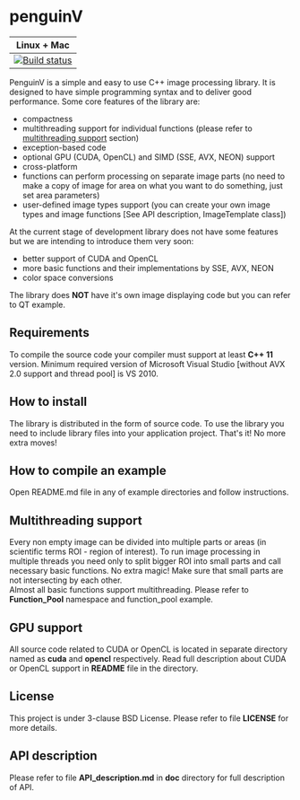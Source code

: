 penguinV
======

| **Linux + Mac** |
|-----------------|
| [![Build status](https://travis-ci.org/ihhub/penguinV.svg?branch=master)](https://travis-ci.org/ihhub/penguinV) |

PenguinV is a simple and easy to use C++ image processing library. It is designed to have simple programming syntax and to deliver good performance. Some core features of the library are:

- compactness
- multithreading support for individual functions (please refer to [multithreading support](#multithreading-support) section)
- exception-based code
- optional GPU (CUDA, OpenCL) and SIMD (SSE, AVX, NEON) support
- cross-platform
- functions can perform processing on separate image parts (no need to make a copy of image for area on what you want to do something, just set area parameters)
- user-defined image types support (you can create your own image types and image functions [See API description, ImageTemplate class])

At the current stage of development library does not have some features but we are intending to introduce them very soon:
- better support of CUDA and OpenCL
- more basic functions and their implementations by SSE, AVX, NEON
- color space conversions

The library does **NOT** have it's own image displaying code but you can refer to QT example.

Requirements
---------------------------
To compile the source code your compiler must support at least **C++ 11** version. Minimum required version of Microsoft Visual Studio [without AVX 2.0 support and thread pool] is VS 2010.

How to install
---------------------------
The library is distributed in the form of source code. To use the library you need to include library files into your application project. That's it! No more extra moves!

How to compile an example
---------------------------
Open README.md file in any of example directories and follow instructions.

Multithreading support
---------------------------
Every non empty image can be divided into multiple parts or areas (in scientific terms ROI - region of interest). To run image processing in multiple threads you need only to split bigger ROI into small parts and call necessary basic functions. No extra magic! Make sure that small parts are not intersecting by each other.    
Almost all basic functions support multithreading. Please refer to **Function_Pool** namespace and function_pool example.

GPU support
---------------------------
All source code related to CUDA or OpenCL is located in separate directory named as **cuda** and **opencl** respectively. Read full description about CUDA or OpenCL support in **README** file in the directory.

License
---------------------------
This project is under 3-clause BSD License. Please refer to file **LICENSE** for more details.

API description
---------------------------
Please refer to file **API_description.md** in **doc** directory for full description of API.
